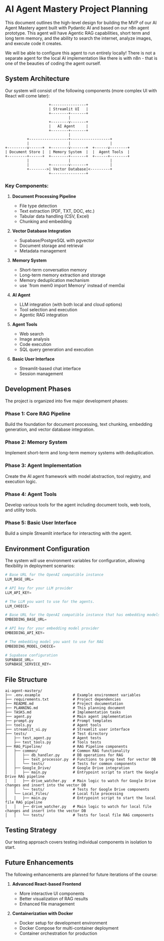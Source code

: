 # AI Agent Mastery Project Planning

This document outlines the high-level design for building the MVP of our AI Agent Mastery agent built with Pydantic AI and based on our n8n agent prototype. This agent will have Agentic RAG capabilities, short term and long term memory, and the ability to search the internet, analyze images, and execute code it creates.

We will be able to configure this agent to run entirely locally! There is not a separate agent for the local AI implementation like there is with n8n - that is one of the beauties of coding the agent ourself.

## System Architecture

Our system will consist of the following components (more complex UI with React will come later):

```
                    +----------------+
                    | Streamlit UI   |
                    +--------+-------+
                             |
                    +--------v-------+
                    |   AI Agent     |
                    +--------+-------+
                             |
          +------------------+------------------+
          |                  |                  |
+---------v------+  +--------v-------+  +------v--------+
| Document Store |  | Memory System  |  |  Agent Tools  |
+---------+------+  +--------+-------+  +------+--------+
          |                  |                  |
          |         +--------v-------+          |
          +-------->| Vector Database|<---------+
                    +----------------+
```

### Key Components:

1. **Document Processing Pipeline**
   - File type detection
   - Text extraction (PDF, TXT, DOC, etc.)
   - Tabular data handling (CSV, Excel)
   - Chunking and embedding

2. **Vector Database Integration**
   - Supabase/PostgreSQL with pgvector
   - Document storage and retrieval
   - Metadata management

3. **Memory System**
   - Short-term conversation memory
   - Long-term memory extraction and storage
   - Memory deduplication mechanism
   - use `from mem0 import Memory' instead of mem0ai

4. **AI Agent**
   - LLM integration (with both local and cloud options)
   - Tool selection and execution
   - Agentic RAG integration

5. **Agent Tools**
   - Web search
   - Image analysis
   - Code execution
   - SQL query generation and execution

6. **Basic User Interface**
   - Streamlit-based chat interface
   - Session management

## Development Phases

The project is organized into five major development phases:

### Phase 1: Core RAG Pipeline
Build the foundation for document processing, text chunking, embedding generation, and vector database integration.

### Phase 2: Memory System
Implement short-term and long-term memory systems with deduplication.

### Phase 3: Agent Implementation
Create the AI agent framework with model abstraction, tool registry, and execution logic.

### Phase 4: Agent Tools
Develop various tools for the agent including document tools, web tools, and utility tools.

### Phase 5: Basic User Interface
Build a simple Streamlit interface for interacting with the agent.

## Environment Configuration

The system will use environment variables for configuration, allowing flexibility in deployment scenarios:

```python
# Base URL for the OpenAI compatible instance
LLM_BASE_URL=

# API key for your LLM provider
LLM_API_KEY=

# The LLM you want to use for the agents.
LLM_CHOICE=

# Base URL for the OpenAI compatible instance that has embedding models
EMBEDDING_BASE_URL=

# API key for your embedding model provider
EMBEDDING_API_KEY=

# The embedding model you want to use for RAG
EMBEDDING_MODEL_CHOICE=

# Supabase configuration
SUPABASE_URL=
SUPABASE_SERVICE_KEY=
```

## File Structure

```
ai-agent-mastery/
├── .env.example               # Example environment variables
├── requirements.txt           # Project dependencies
├── README.md                  # Project documentation
├── PLANNING.md                # This planning document
├── TASKS.md                   # Implementation tasks
├── agent.py                   # Main agent implementation
├── prompt.py                  # Prompt templates
├── tools.py                   # Agent tools
├── streamlit_ui.py            # Streamlit user interface
├── tests/                     # Test directory
│   ├── test_agent.py          # Agent tests
│   ├── test_tools.py          # Tools tests
├── RAG_Pipeline/              # RAG Pipeline components
│   ├── common/                # Common RAG functionality
│   │   ├── db_handler.py      # DB operations for RAG
│   │   ├── text_processor.py  # Functions to prep text for vector DB
│   │   └── tests/             # Tests for common components
│   ├── Google_Drive/          # Google Drive integration
│   │   ├── main.py            # Entrypoint script to start the Google Drive RAG pipeline
│   │   ├── drive_watcher.py   # Main logic to watch for Google Drive changes and insert into the vector DB
│   │   └── tests/             # Tests for Google Drive components
│   └── Local_Files/           # Local file processing
│   │   ├── main.py            # Entrypoint script to start the local file RAG pipeline
│   │   ├── drive_watcher.py   # Main logic to watch for local file changes and insert into the vector DB
│   │   └── tests/             # Tests for local file RAG components
```

## Testing Strategy

Our testing approach covers testing individual components in isolation to start.

## Future Enhancements

The following enhancements are planned for future iterations of the course:

1. **Advanced React-based Frontend**
   - More interactive UI components
   - Better visualization of RAG results
   - Enhanced file management

2. **Containerization with Docker**
   - Docker setup for development environment
   - Docker Compose for multi-container deployment
   - Container orchestration for production
